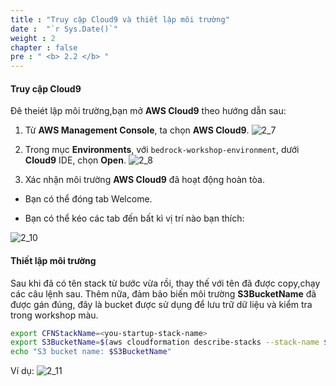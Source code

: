 ```yaml
---
title : "Truy cập Cloud9 và thiết lập môi trường"
date :  "`r Sys.Date()`" 
weight : 2
chapter : false
pre : " <b> 2.2 </b> "
---
```


#### Truy cập Cloud9

Đê theiét lập môi trường,bạn mở **AWS Cloud9** theo hướng dẫn sau:

1. Từ **AWS Management Console**, ta chọn **AWS Cloud9**.
   ![2_7](/images/2/2_7.png?featherlight=false "Clou9Search")

2. Trong mục **Environments**, với `bedrock-workshop-environment`, dưới **Cloud9** IDE, chọn **Open**.
   ![2_8](/images/2/2_8.png?featherlight=false "Open Cloud 9")

3. Xác nhận môi trường **AWS Cloud9** đã hoạt động hoàn tòa.

  - Bạn có thể đóng tab Welcome.

  - Bạn có thể kéo các tab đến bất kì vị trí nào bạn thích:
  
   ![2_10](/images/2/2_10.png?featherlight=false "Cloud 9 Main Interface")


#### Thiết lập môi trường

Sau khi đã có tên stack từ bước vừa rồi, thay thế <your-startup-stack-name> với tên đã được copy,chạy các câu lệnh sau. Thêm nữa, đảm bảo biến môi trường **S3BucketName** đã được gán đúng, đây là bucket được sử dụng để lưu trữ dữ liệu và kiểm tra trong workshop màu.

```bash
export CFNStackName=<you-startup-stack-name>
export S3BucketName=$(aws cloudformation describe-stacks --stack-name ${CFNStackName} --query "Stacks[0].Outputs[?OutputKey=='S3BucketName'].OutputValue" --output text)
echo "S3 bucket name: $S3BucketName"
```
Ví dụ:
   ![2_11](/images/2/2_11.png?featherlight=false "Enviroment variable")
